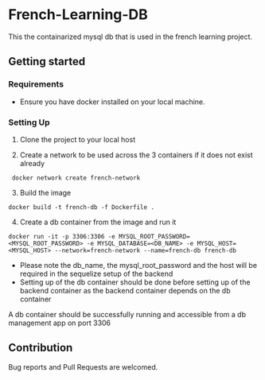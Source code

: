 # French-Learning-DB

This the containarized mysql db that is used in the french learning project.

## Getting started

### Requirements 
- Ensure you have docker installed on your local machine.

### Setting Up

1. Clone the project to your local host

2. Create a network to be used across the 3 containers if it does not exist already

``` docker network create french-network```

3. Build the image

``` docker build -t french-db -f Dockerfile . ```

4. Create a db container from the image and run it

``` docker run -it -p 3306:3306 -e MYSQL_ROOT_PASSWORD=<MYSQL_ROOT_PASSWORD> -e MYSQL_DATABASE=<DB_NAME> -e MYSQL_HOST=<MYSQL_HOST> --network=french-network --name=french-db french-db ```

- Please note the db_name, the mysql_root_password and the host will be required in the sequelize setup of the backend
- Setting up of the db container should be done before setting up of the backend container as the backend container depends on the db container

A db container should be successfully running and accessible from a db management app on port 3306

## Contribution

Bug reports and Pull Requests are welcomed.
